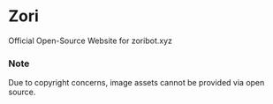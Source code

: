 # Zori
Official Open-Source Website for zoribot.xyz

### Note
Due to copyright concerns, image assets cannot be provided via open source.
